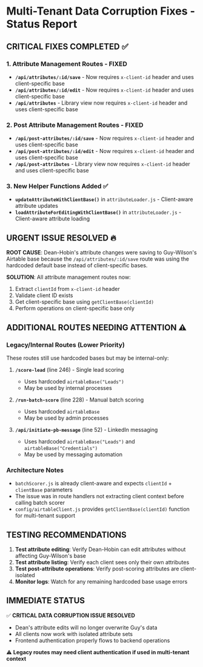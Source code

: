 # Multi-Tenant Data Corruption Fixes - Status Report

## CRITICAL FIXES COMPLETED ✅

### 1. Attribute Management Routes - FIXED
- **`/api/attributes/:id/save`** - Now requires `x-client-id` header and uses client-specific base
- **`/api/attributes/:id/edit`** - Now requires `x-client-id` header and uses client-specific base
- **`/api/attributes`** - Library view now requires `x-client-id` header and uses client-specific base

### 2. Post Attribute Management Routes - FIXED
- **`/api/post-attributes/:id/save`** - Now requires `x-client-id` header and uses client-specific base
- **`/api/post-attributes/:id/edit`** - Now requires `x-client-id` header and uses client-specific base
- **`/api/post-attributes`** - Library view now requires `x-client-id` header and uses client-specific base

### 3. New Helper Functions Added ✅
- **`updateAttributeWithClientBase()`** in `attributeLoader.js` - Client-aware attribute updates
- **`loadAttributeForEditingWithClientBase()`** in `attributeLoader.js` - Client-aware attribute loading

## URGENT ISSUE RESOLVED 🔥

**ROOT CAUSE**: Dean-Hobin's attribute changes were saving to Guy-Wilson's Airtable base because the `/api/attributes/:id/save` route was using the hardcoded default base instead of client-specific bases.

**SOLUTION**: All attribute management routes now:
1. Extract `clientId` from `x-client-id` header
2. Validate client ID exists
3. Get client-specific base using `getClientBase(clientId)`
4. Perform operations on client-specific base only

## ADDITIONAL ROUTES NEEDING ATTENTION ⚠️

### Legacy/Internal Routes (Lower Priority)
These routes still use hardcoded bases but may be internal-only:

1. **`/score-lead`** (line 246) - Single lead scoring
   - Uses hardcoded `airtableBase("Leads")`
   - May be used by internal processes

2. **`/run-batch-score`** (line 228) - Manual batch scoring  
   - Uses hardcoded `airtableBase`
   - May be used by admin processes

3. **`/api/initiate-pb-message`** (line 52) - LinkedIn messaging
   - Uses hardcoded `airtableBase("Leads")` and `airtableBase("Credentials")`
   - May be used by messaging automation

### Architecture Notes
- `batchScorer.js` is already client-aware and expects `clientId` + `clientBase` parameters
- The issue was in route handlers not extracting client context before calling batch scorer
- `config/airtableClient.js` provides `getClientBase(clientId)` function for multi-tenant support

## TESTING RECOMMENDATIONS

1. **Test attribute editing**: Verify Dean-Hobin can edit attributes without affecting Guy-Wilson's base
2. **Test attribute listing**: Verify each client sees only their own attributes
3. **Test post-attribute operations**: Verify post-scoring attributes are client-isolated
4. **Monitor logs**: Watch for any remaining hardcoded base usage errors

## IMMEDIATE STATUS

✅ **CRITICAL DATA CORRUPTION ISSUE RESOLVED**
- Dean's attribute edits will no longer overwrite Guy's data
- All clients now work with isolated attribute sets
- Frontend authentication properly flows to backend operations

⚠️ **Legacy routes may need client authentication if used in multi-tenant context**
